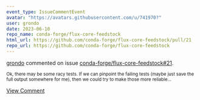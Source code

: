 ```yaml
---
event_type: IssueCommentEvent
avatar: "https://avatars.githubusercontent.com/u/741970?"
user: grondo
date: 2023-06-10
repo_name: conda-forge/flux-core-feedstock
html_url: https://github.com/conda-forge/flux-core-feedstock/pull/21
repo_url: https://github.com/conda-forge/flux-core-feedstock
---
```


<a href='https://github.com/grondo' target='_blank'>grondo</a> commented on issue <a href='https://github.com/conda-forge/flux-core-feedstock/pull/21' target='_blank'>conda-forge/flux-core-feedstock#21</a>.

<small>Ok, there may be some racy tests. If we can pinpoint the failing tests (maybe just save the full output somewhere for me), then we could try to make those more reliable...</small>

<a href='https://github.com/conda-forge/flux-core-feedstock/pull/21' target='_blank'>View Comment</a>